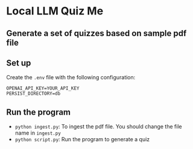 # Local LLM Quiz Me

## Generate a set of quizzes based on sample pdf file

## Set up

Create the `.env` file with the following configuration:

```
OPENAI_API_KEY=YOUR_API_KEY
PERSIST_DIRECTORY=db
```

## Run the program

- `python ingest.py`: To ingest the pdf file. You should change the file name in `ingest.py`
- `python script.py`: Run the program to generate a quiz
